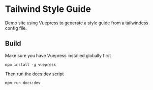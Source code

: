 # Tailwind Style Guide

Demo site using Vuepress to generate a style guide from a tailwindcss config file.

## Build

Make sure you have Vuepress installed globally first

````npm install -g vuepress````

Then run the docs:dev script

````npm run docs:dev````